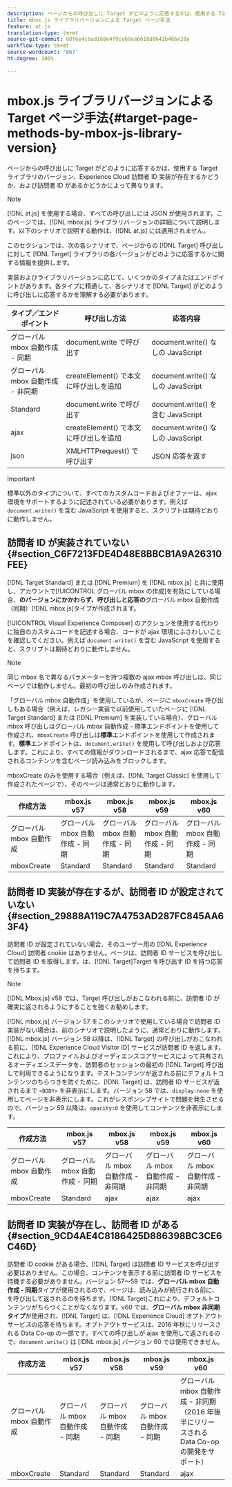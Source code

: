 ```yaml
---
description: ページからの呼び出しに Target がどのように応答するかは、使用する Target ライブラリのバージョン、Experience Cloud 訪問者 ID 実装が存在するかどうか、および訪問者 ID があるかどうかによって異なります。
title: mbox.js ライブラリバージョンによる Target ページ手法
feature: at.js
translation-type: tm+mt
source-git-commit: 88f6e4c6ad168e4f9ce69aa6618d8641b466e28a
workflow-type: tm+mt
source-wordcount: '867'
ht-degree: 100%

---
```



# mbox.js ライブラリバージョンによる Target ページ手法{#target-page-methods-by-mbox-js-library-version}

ページからの呼び出しに Target がどのように応答するかは、使用する Target ライブラリのバージョン、Experience Cloud 訪問者 ID 実装が存在するかどうか、および訪問者 ID があるかどうかによって異なります。

>[!NOTE]
>
>[!DNL at.js] を使用する場合、すべての呼び出しには JSON が使用されます。このページでは、[!DNL mbox.js] ライブラリバージョンの詳細について説明します。以下のシナリオで説明する動作は、[!DNL at.js] には適用されません。

このセクションでは、次の各シナリオで、ページからの [!DNL Target] 呼び出しに対して [!DNL Target] ライブラリの各バージョンがどのように応答するかに関する情報を提供します。

実装およびライブラリバージョンに応じて、いくつかのタイプまたはエンドポイントがあります。各タイプに精通して、各シナリオで [!DNL Target] がどのように呼び出しに応答するかを理解する必要があります。

| タイプ／エンドポイント | 呼び出し方法 | 応答内容 |
|--- |--- |--- |
| グローバル mbox 自動作成 - 同期 | document.write で呼び出す | document.write() なしの JavaScript |
| グローバル mbox 自動作成 - 非同期 | createElement() で本文に呼び出しを追加 | document.write() なしの JavaScript |
| Standard | document.write で呼び出す | document.write() を含む JavaScript |
| ajax | createElement() で本文に呼び出しを追加 | document.write() なしの JavaScript |
| json | XMLHTTPrequest() で呼び出す | JSON 応答を返す |

>[!IMPORTANT]
>
>標準以外のタイプについて、すべてのカスタムコードおよびオファーは、ajax 環境をサポートするように記述されている必要があります。例えば `document.write()` を含む JavaScript を使用すると、スクリプトは期待どおりに動作しません。

## 訪問者 ID が実装されていない {#section_C6F7213FDE4D48E8BBCB1A9A26310FEE}

[!DNL Target Standard] または [!DNL Premium] を [!DNL mbox.js] と共に使用し、アカウントで[!UICONTROL グローバル mbox の作成]を有効にしている場合、**のバージョンにかかわらず、呼び出しと応答の**&#x200B;グローバル mbox 自動作成（同期）[!DNL mbox.js]タイプが作成されます。

[!UICONTROL Visual Experience Composer] のアクションを使用する代わりに独自のカスタムコードを記述する場合、コードが ajax 環境にふさわしいことを確認してください。例えば `document.write()` を含む JavaScript を使用すると、スクリプトは期待どおりに動作しません。

>[!NOTE]
>
>同じ mbox 名で異なるパラメーターを持つ複数の ajax mbox 呼び出しは、同じページでは動作しません。最初の呼び出しのみ作成されます。

「グローバル mbox 自動作成」を使用しているが、ページに `mboxCreate` 呼び出しもある場合（例えば、レガシー実装で以前使用していたページに [!DNL Target Standard] または [!DNL Premium] を実装している場合）、グローバル mbox 呼び出しはグローバル mbox 自動作成 - 標準エンドポイントを使用して作成され、`mboxCreate` 呼び出しは&#x200B;**標準**&#x200B;エンドポイントを使用して作成されます。**標準**&#x200B;エンドポイントは、`document.write()` を使用して呼び出しおよび応答します。これにより、すべての情報がダウンロードされるまで、ajax 応答で配信されるコンテンツを含むページ読み込みをブロックします。

mboxCreate のみを使用する場合（例えば、[!DNL Target Classic] を使用して作成されたページで）、そのページは通常どおりに動作します。

| 作成方法 | mbox.js v57 | mbox.js v58 | mbox.js v59 | mbox.js v60 |
|---|---|---|---|---|
| グローバル mbox 自動作成 | グローバル mbox 自動作成 - 同期 | グローバル mbox 自動作成 - 同期 | グローバル mbox 自動作成 - 同期 | グローバル mbox 自動作成 - 同期 |
| mboxCreate | Standard | Standard | Standard | Standard |

## 訪問者 ID 実装が存在するが、訪問者 ID が設定されていない {#section_29888A119C7A4753AD287FC845AA63F4}

訪問者 ID が設定されていない場合、そのユーザー用の [!DNL Experience Cloud] 訪問者 cookie はありません。ページは、訪問者 ID サービスを呼び出して訪問者 ID を取得します。は、[!DNL Target]Target を呼び出す ID を持つ応答を待ちます。

>[!NOTE]
>
>[!DNL Mbox.js] v58 では、Target 呼び出しがおこなわれる前に、訪問者 ID が確実に返されるようにすることを強くお勧めします。

[!DNL mbox.js] バージョン 57 をこのシナリオで使用している場合で訪問者 ID 実装がない場合は、前のシナリオで説明したように、通常どおりに動作します。[!DNL mbox.js] バージョン 58 以降は、[!DNL Target] の呼び出しがおこなわれる前に、[!DNL Experience Cloud Visitor ID] サービスが訪問者 ID を返します。これにより、プロファイルおよびオーディエンスコアサービスによって共有されるオーディエンスデータを、訪問者のセッションの最初の [!DNL Target] 呼び出しで利用できるようになります。テストコンテンツが返される前にデフォルトコンテンツのちらつきを防ぐために、[!DNL Target] は、訪問者 ID サービスが返されるまで `<BODY>` を非表示にします。バージョン 58 では、`display:none` を使用してページを非表示にします。これがレスポンシブサイトで問題を発生させるので、バージョン 59 以降は、`opacity:0` を使用してコンテンツを非表示にします。

| 作成方法 | mbox.js v57 | mbox.js v58 | mbox.js v59 | mbox.js v60 |
|---|---|---|---|---|
| グローバル mbox 自動作成 | グローバル mbox 自動作成 - 同期 | グローバル mbox 自動作成 - 非同期 | グローバル mbox 自動作成 - 非同期 | グローバル mbox 自動作成 - 非同期 |
| mboxCreate | Standard | ajax | ajax | ajax |

## 訪問者 ID 実装が存在し、訪問者 ID がある  {#section_9CD4AE4C8186425D886398BC3CE6C46D}

訪問者 ID cookie がある場合、[!DNL Target] は訪問者 ID サービスを呼び出す必要はありません。この場合、コンテンツを表示する前に訪問者 ID サービスを待機する必要がありません。バージョン 57～59 では、**グローバル mbox 自動作成 - 同期**&#x200B;タイプが使用されるので、ページは、読み込みが続行される前に、 を呼び出して返されるのを待ちます。[!DNL Target]これにより、デフォルトコンテンツがちらつくことがなくなります。v60 では、**グローバル mbox 非同期タイプ**&#x200B;が使用され、[!DNL Target] は、[!DNL Experience Cloud] オプトアウトサービスの応答を待ちます。オプトアウトサービスは、2016 年秋にリリースされる Data Co-op の一部です。すべての呼び出しが ajax を使用して返されるので、`document.write()` は [!DNL mbox.js] バージョン 60 では使用できません。

| 作成方法 | mbox.js v57 | mbox.js v58 | mbox.js v59 | mbox.js v60 |
|---|---|---|---|---|
| グローバル mbox 自動作成 | グローバル mbox 自動作成 - 同期 | グローバル mbox 自動作成 - 同期 | グローバル mbox 自動作成 - 同期 | グローバル mbox 自動作成 - 非同期（2016 年後半にリリースされる Data Co-op の開発をサポート） |
| mboxCreate | Standard | Standard | Standard | ajax |